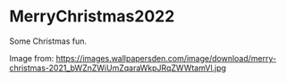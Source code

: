 # MerryChristmas2022
Some Christmas fun.

Image from: https://images.wallpapersden.com/image/download/merry-christmas-2021_bWZnZWiUmZqaraWkpJRqZWWtamVl.jpg
